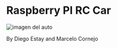 # Raspberry PI RC Car

![imagen del auto](https://raw.githubusercontent.com/JesusAtWork/raspberrypirccar/master/ETC/img3.png)

By Diego Estay and Marcelo Cornejo
